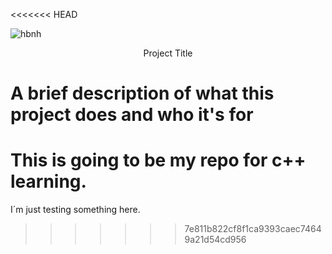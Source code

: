 <<<<<<< HEAD

![hbnh](https://holbertonintranet.s3.amazonaws.com/uploads/medias/2018/6/65f4a1dd9c51265f49d0.png?X-Amz-Algorithm=AWS4-HMAC-SHA256&X-Amz-Credential=AKIARDDGGGOUWMNL5ANN%2F20210630%2Fus-east-1%2Fs3%2Faws4_request&X-Amz-Date=20210630T005744Z&X-Amz-Expires=86400&X-Amz-SignedHeaders=host&X-Amz-Signature=5bb1c3f440dadbd2231c3485b21538a8379f6d240b13a3cb0b0c0a77162a1ddd)
<p align="center"> Project Title <p>

A brief description of what this project does and who it's for
=======
# This is going to be my repo for c++ learning.
I´m just testing something here.
>>>>>>> 7e811b822cf8f1ca9393caec74649a21d54cd956
